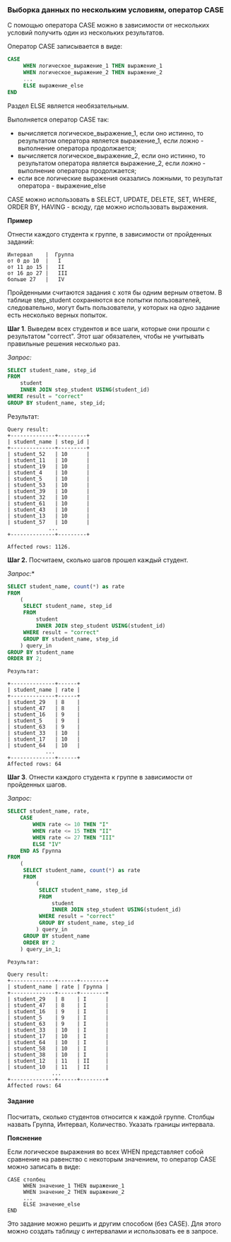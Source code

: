 ### Выборка данных по нескольким условиям, оператор CASE

С помощью оператора CASE можно в зависимости от нескольких условий получить один из нескольких результатов.

Оператор CASE записывается в виде:
```SQL
CASE  
     WHEN логическое_выражение_1 THEN выражение_1
     WHEN логическое_выражение_2 THEN выражение_2
     ...
     ELSE выражение_else   
END  
```
Раздел ELSE является необязательным.

Выполняется оператор CASE так:

* вычисляется логическое_выражение_1, если оно истинно, то результатом оператора является выражение_1, если ложно - выполнение оператора продолжается;
* вычисляется логическое_выражение_2, если оно истинно, то результатом оператора является выражение_2, если ложно - выполнение оператора продолжается;
* если все логические выражения оказались ложными, то результат оператора - выражение_else

CASE можно использовать в  SELECT, UPDATE, DELETE, SET, WHERE, ORDER BY, HAVING - всюду, где можно использовать выражения.

**Пример**

Отнести каждого студента к группе,  в зависимости от пройденных заданий:
```
Интервал 	|  Группа
от 0 до 10 	|   I
от 11 до 15 |	II
от 16 до 27 |	III
больше 27 	|   IV
```

Пройденными считаются задания с хотя бы одним верным ответом. В таблице step_student сохраняются все попытки пользователей, следовательно, могут быть пользователи, у которых на одно задание есть несколько верных попыток.

**Шаг 1**. Выведем всех студентов и все шаги, которые они прошли с результатом "correct". Этот шаг обязателен, чтобы не учитывать  правильные решения несколько раз.

*Запрос:*
```SQL
SELECT student_name, step_id
FROM 
    student 
    INNER JOIN step_student USING(student_id)
WHERE result = "correct"
GROUP BY student_name, step_id;
```

Результат:
```
Query result:
+--------------+---------+
| student_name | step_id |
+--------------+---------+
| student_52   | 10      |
| student_11   | 10      |
| student_19   | 10      |
| student_4    | 10      |
| student_5    | 10      |
| student_53   | 10      |
| student_39   | 10      |
| student_32   | 10      |
| student_61   | 10      |
| student_43   | 10      |
| student_13   | 10      |
| student_57   | 10      |
             ...
+--------------+---------+

Affected rows: 1126.
```
 **Шаг 2.** Посчитаем, сколько шагов прошел каждый студент.

*Запрос:**
```SQL
SELECT student_name, count(*) as rate
FROM 
    (
     SELECT student_name, step_id
     FROM 
         student 
         INNER JOIN step_student USING(student_id)
     WHERE result = "correct"
     GROUP BY student_name, step_id
    ) query_in
GROUP BY student_name
ORDER BY 2;
```
```
Результат:

+--------------+------+
| student_name | rate |
+--------------+------+
| student_29   | 8    |
| student_47   | 8    |
| student_16   | 9    |
| student_5    | 9    |
| student_63   | 9    |
| student_33   | 10   |
| student_17   | 10   |
| student_64   | 10   |
            ...
+--------------+------+
Affected rows: 64
```

**Шаг 3**. Отнести каждого студента к группе в зависимости от пройденных шагов.

 *Запрос:*

```SQL
SELECT student_name, rate, 
    CASE
        WHEN rate <= 10 THEN "I"
        WHEN rate <= 15 THEN "II"
        WHEN rate <= 27 THEN "III"
        ELSE "IV"
    END AS Группа
FROM      
    (
     SELECT student_name, count(*) as rate
     FROM 
         (
          SELECT student_name, step_id
          FROM 
              student 
              INNER JOIN step_student USING(student_id)
          WHERE result = "correct"
          GROUP BY student_name, step_id
         ) query_in
     GROUP BY student_name 
     ORDER BY 2
    ) query_in_1;
```
```
Результат:

Query result:
+--------------+------+--------+
| student_name | rate | Группа |
+--------------+------+--------+
| student_29   | 8    | I      |
| student_47   | 8    | I      |
| student_16   | 9    | I      |
| student_5    | 9    | I      |
| student_63   | 9    | I      |
| student_33   | 10   | I      |
| student_17   | 10   | I      |
| student_64   | 10   | I      |
| student_58   | 10   | I      |
| student_38   | 10   | I      |
| student_12   | 11   | II     |
| student_10   | 11   | II     |
              ...
+--------------+------+--------+
Affected rows: 64
```

#### Задание

Посчитать, сколько студентов относится к каждой группе. Столбцы назвать Группа, Интервал, Количество. Указать границы интервала.

**Пояснение**

Если логическое выражения во всех WHEN представляет собой сравнение на равенство с некоторым значением, то оператор CASE можно записать в виде:
```
CASE столбец 
     WHEN значение_1 THEN выражение_1
     WHEN значение_2 THEN выражение_2
     ...
     ELSE значение_else   
END  
```
Это задание можно решить и другим способом (без  CASE). Для этого можно создать таблицу с интервалами и использовать ее в запросе.
